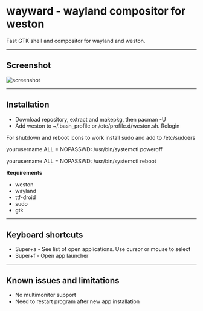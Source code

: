 # wayward - wayland compositor for weston

Fast GTK shell and compositor for wayland and weston.

----
## Screenshot

![screenshot](https://raw.githubusercontent.com/varmd/wayward/master/screenshot.png "Screenshot")

----
## Installation

* Download repository, extract and makepkg, then pacman -U
* Add weston to ~/.bash_profile or /etc/profile.d/weston.sh. Relogin

For shutdown and reboot icons to work install sudo and add to /etc/sudoers

  yourusername ALL = NOPASSWD: /usr/bin/systemctl poweroff
  
  yourusername ALL = NOPASSWD: /usr/bin/systemctl reboot

**Requirements**

* weston
* wayland
* ttf-droid
* sudo
* gtk

----
## Keyboard shortcuts

* Super+a - See list of open applications. Use cursor or mouse to select
* Super+f - Open app launcher

----
## Known issues and limitations

* No multimonitor support
* Need to restart program after new app installation




